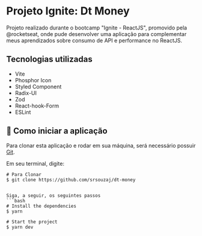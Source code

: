 <img src="" alt="" />

# Projeto Ignite: Dt Money



Projeto realizado durante o bootcamp "Ignite - ReactJS", promovido pela @rocketseat, onde pude desenvolver uma aplicação para complementar meus aprendizados sobre consumo de API e performance no ReactJS.



##  Tecnologias utilizadas

* Vite
* Phosphor Icon
* Styled Component
* Radix-UI
* Zod
* React-hook-Form
* ESLint



## 🚀 Como iniciar a aplicação

Para clonar esta aplicação e rodar em sua máquina, será necessário possuir [Git](https://git-scm.com/).

Em seu terminal, digite:

```
# Para Clonar
$ git clone https://github.com/srsouzaj/dt-money


Siga, a seguir, os seguintes passos
```bash
# Install the dependencies
$ yarn

# Start the project
$ yarn dev
```

